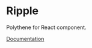 # Ripple

Polythene for React component.

[Documentation](https://github.com/ArthurClemens/polythene/tree/master/docs/components/react/ripple.md)
